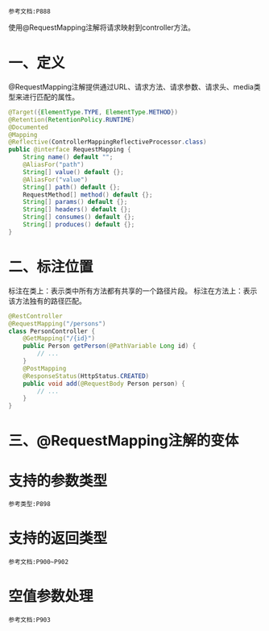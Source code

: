 	参考文档:P888

使用@RequestMapping注解将请求映射到controller方法。

# 一、定义

@RequestMapping注解提供通过URL、请求方法、请求参数、请求头、media类型来进行匹配的属性。

```java
@Target({ElementType.TYPE, ElementType.METHOD})  
@Retention(RetentionPolicy.RUNTIME)  
@Documented  
@Mapping  
@Reflective(ControllerMappingReflectiveProcessor.class)  
public @interface RequestMapping {
	String name() default "";
	@AliasFor("path")
	String[] value() default {};
	@AliasFor("value")
	String[] path() default {};
	RequestMethod[] method() default {};
	String[] params() default {};
	String[] headers() default {};
	String[] consumes() default {};
	String[] produces() default {};
}
```

# 二、标注位置

标注在类上：表示类中所有方法都有共享的一个路径片段。
标注在方法上：表示该方法独有的路径匹配。

```java
@RestController 
@RequestMapping("/persons") 
class PersonController {
	@GetMapping("/{id}") 
	public Person getPerson(@PathVariable Long id) { 
		// ...
	}
	@PostMapping
	@ResponseStatus(HttpStatus.CREATED) 
	public void add(@RequestBody Person person) { 
		// ... 
	}
}
```



# 三、@RequestMapping注解的变体




# 支持的参数类型

	参考类型:P898

# 支持的返回类型

	参考文档:P900~P902


# 空值参数处理

	参考文档:P903

